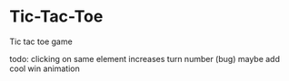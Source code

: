 # Tic-Tac-Toe
Tic tac toe game

todo:
clicking on same element increases turn number (bug)
maybe add cool win animation